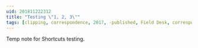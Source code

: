 ```yaml
---
uid: 201811222312  
title: "Testing \"1, 2, 3\""  
tags: [clipping, correspondence, 2017, -published, Field Desk, correspondence, Crossroads to the Nations Church]
---
```


Temp note for Shortcuts testing.
